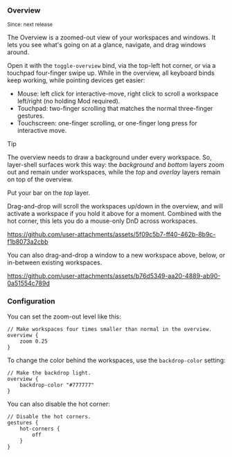 ### Overview

<sup>Since: next release</sup>

The Overview is a zoomed-out view of your workspaces and windows.
It lets you see what's going on at a glance, navigate, and drag windows around.

Open it with the `toggle-overview` bind, via the top-left hot corner, or via a touchpad four-finger swipe up.
While in the overview, all keyboard binds keep working, while pointing devices get easier:

- Mouse: left click for interactive-move, right click to scroll a workspace left/right (no holding Mod required).
- Touchpad: two-finger scrolling that matches the normal three-finger gestures.
- Touchscreen: one-finger scrolling, or one-finger long press for interactive move.

> [!TIP]
> The overview needs to draw a background under every workspace.
> So, layer-shell surfaces work this way: the *background* and *bottom* layers zoom out and remain under workspaces, while the *top* and *overlay* layers remain on top of the overview.
>
> Put your bar on the *top* layer.

Drag-and-drop will scroll the workspaces up/down in the overview, and will activate a workspace if you hold it above for a moment.
Combined with the hot corner, this lets you do a mouse-only DnD across workspaces.

https://github.com/user-attachments/assets/5f09c5b7-ff40-462b-8b9c-f1b8073a2cbb

You can also drag-and-drop a window to a new workspace above, below, or in-between existing workspaces.

https://github.com/user-attachments/assets/b76d5349-aa20-4889-ab90-0a51554c789d

### Configuration

You can set the zoom-out level like this:

```kdl
// Make workspaces four times smaller than normal in the overview.
overview {
    zoom 0.25
}
```

To change the color behind the workspaces, use the `backdrop-color` setting:

```kdl
// Make the backdrop light.
overview {
    backdrop-color "#777777"
}
```

You can also disable the hot corner:

```kdl
// Disable the hot corners.
gestures {
    hot-corners {
        off
    }
}
```
